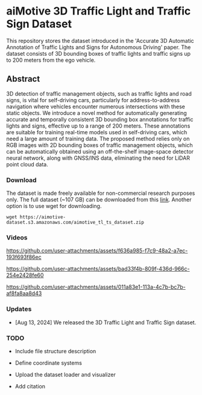 # aiMotive 3D Traffic Light and Traffic Sign Dataset
This repository stores the dataset introduced in the 'Accurate 3D Automatic Annotation of Traffic Lights and Signs for Autonomous Driving' paper. The dataset consists of 3D bounding boxes of traffic lights and traffic signs up to 200 meters from the ego vehicle.

## Abstract
3D detection of traffic management objects, such as traffic lights and road signs, is vital for self-driving cars, particularly for address-to-address navigation where vehicles encounter numerous intersections with these static objects. We introduce a novel method for automatically generating accurate and temporally consistent 3D bounding box annotations for traffic lights and signs, effective up to a range of 200 meters. These annotations are suitable for training real-time models used in self-driving cars, which need a large amount of training data. The proposed method relies only on RGB images with 2D bounding boxes of traffic management objects, which can be automatically obtained using an off-the-shelf image-space detector neural network, along with GNSS/INS data, eliminating the need for LiDAR point cloud data.

### Download
The dataset is made freely available for non-commercial research purposes only. The full dataset (~107 GB) can be downloaded from this [link](https://aimotive-dataset.s3.amazonaws.com/aimotive_tl_ts_dataset.zip).
Another option is to use wget for downloading.
```
wget https://aimotive-dataset.s3.amazonaws.com/aimotive_tl_ts_dataset.zip
```


### Videos
https://github.com/user-attachments/assets/f636a985-f7c9-48a2-a7ec-193f693f86ec

https://github.com/user-attachments/assets/bad33f4b-809f-436d-966c-254e2428fe60

https://github.com/user-attachments/assets/011a83e1-113a-4c7b-bc7b-af8fa8aa8d43




### Updates
- [Aug 13, 2024] We released the 3D Traffic Light and Traffic Sign dataset.


### TODO
- Include file structure description
- Define coordinate systems
- Upload the dataset loader and visualizer




- Add citation
